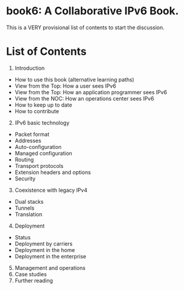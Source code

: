 # book6: A Collaborative IPv6 Book.

This is a VERY provisional list of contents to start the discussion.

# List of Contents
1. Introduction
* How to use this book (alternative learning paths)
* View from the Top: How a user sees IPv6
* View from the Top: How an application programmer sees IPv6
* View from the NOC: How an operations center sees IPv6
* How to keep up to date
* How to contribute
2. IPv6 basic technology
* Packet format
* Addresses
* Auto-configuration
* Managed configuration
* Routing
* Transport protocols
* Extension headers and options
* Security
3. Coexistence with legacy IPv4
* Dual stacks
* Tunnels
* Translation
4. Deployment
* Status
* Deployment by carriers
* Deployment in the home
* Deployment in the enterprise
5. Management and operations
6. Case studies
7. Further reading


